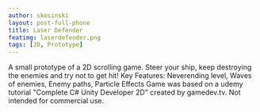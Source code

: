 ```yaml
---
author: skosinski
layout: post-full-phone
title: Laser Defender
featimg: laserdefender.png
tags: [2D, Prototype]
---
```


A small prototype of a 2D scrolling game. Steer your ship, keep destroying the enemies and try not to get hit! 
Key Features: Neverending level, Waves of enemies, Enemy paths, Particle Effects
Game was based on a udemy tutorial "Complete C# Unity Developer 2D" created by gamedev.tv.
Not intended for commercial use.